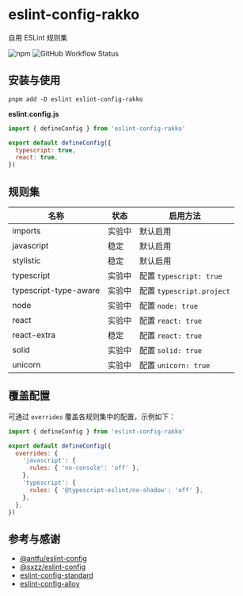 # eslint-config-rakko

自用 ESLint 规则集

![npm](https://img.shields.io/npm/v/eslint-config-rakko?logo=npm&style=for-the-badge)
![GitHub Workflow Status](https://img.shields.io/github/actions/workflow/status/suiyun39/eslint-config-rakko/ci.yml?label=CI&logo=github-actions&logoColor=white&style=for-the-badge)

## 安装与使用

```shell
pnpm add -D eslint eslint-config-rakko
```

**eslint.config.js**

```javascript
import { defineConfig } from 'eslint-config-rakko'

export default defineConfig({
  typescript: true,
  react: true,
})
```

## 规则集

| 名称                    | 状态  | 启用方法                    |
|-----------------------|-----|-------------------------|
| imports               | 实验中 | 默认启用                    |
| javascript            | 稳定  | 默认启用                    |
| stylistic             | 稳定  | 默认启用                    |
| typescript            | 实验中 | 配置 `typescript: true`   |
| typescript-type-aware | 实验中 | 配置 `typescript.project` |
| node                  | 实验中 | 配置 `node: true`         |
| react                 | 实验中 | 配置 `react: true`        |
| react-extra           | 稳定  | 配置 `react: true`        |
| solid                 | 实验中 | 配置 `solid: true`        |
| unicorn               | 实验中 | 配置 `unicorn: true`      |

## 覆盖配置

可通过 `overrides` 覆盖各规则集中的配置，示例如下：

```javascript
import { defineConfig } from 'eslint-config-rakko'

export default defineConfig({
  overrides: {
    'javascript': {
      rules: { 'no-console': 'off' },
    },
    'typescript': {
      rules: { '@typescript-eslint/no-shadow': 'off' },
    },
  },
})
```

## 参考与感谢

- [@antfu/eslint-config](https://github.com/antfu/eslint-config)
- [@sxzz/eslint-config](https://github.com/sxzz/eslint-config)
- [eslint-config-standard](https://github.com/standard/eslint-config-standard)
- [eslint-config-alloy](https://github.com/AlloyTeam/eslint-config-alloy)
